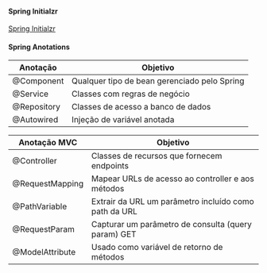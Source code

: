 #### Spring Initialzr 

[Spring Initialzr]


#### Spring Anotations

| Anotação | Objetivo |
| ----- | ----- |
| @Component | Qualquer tipo de bean gerenciado pelo Spring| 
| @Service | Classes com regras de negócio | 
| @Repository | Classes de acesso a banco de dados | 
| @Autowired | Injeção de variável anotada | 

| Anotação MVC | Objetivo |
| ----- | ----- |
| @Controller | Classes de recursos que fornecem endpoints| 
| @RequestMapping | Mapear URLs de acesso ao controller e aos métodos| 
| @PathVariable | Extrair da URL um parâmetro incluído como path da URL | 
| @RequestParam | Capturar um parâmetro de consulta (query param) GET | 
| @ModelAttribute | Usado como variável de retorno de métodos | 


[Spring Initialzr]: <https://start.spring.io/>

